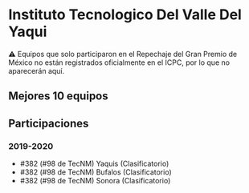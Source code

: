 # Instituto Tecnologico Del Valle Del Yaqui

:warning: Equipos que solo participaron en el Repechaje del Gran Premio de México no están registrados oficialmente en el ICPC, por lo que no aparecerán aquí.

## Mejores 10 equipos


## Participaciones

### 2019-2020

- #382 (#98 de TecNM) Yaquis (Clasificatorio)
- #382 (#98 de TecNM) Bufalos (Clasificatorio)
- #382 (#98 de TecNM) Sonora (Clasificatorio)



